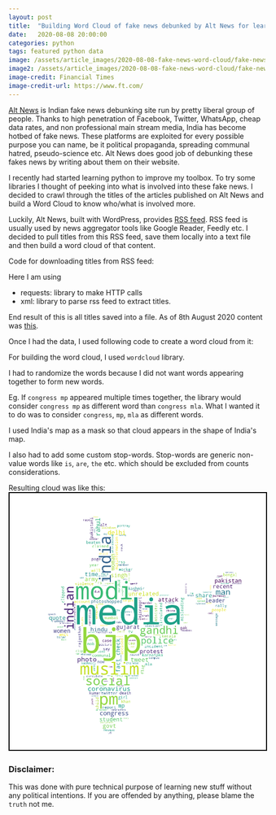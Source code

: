 ```yaml
---
layout: post
title:  "Building Word Cloud of fake news debunked by Alt News for learning Python"
date:   2020-08-08 20:00:00
categories: python
tags: featured python data
image: /assets/article_images/2020-08-08-fake-news-word-cloud/fake-news.jfif
image2: /assets/article_images/2020-08-08-fake-news-word-cloud/fake-news.jfif
image-credit: Financial Times
image-credit-url: https://www.ft.com/
---
```

[Alt News](https://www.altnews.in/) is Indian fake news debunking site run by pretty liberal group of people. Thanks to high penetration of Facebook, Twitter, WhatsApp, cheap data rates, and non professional main stream media, India has become hotbed of fake news. These platforms are exploited for every possible purpose you can name, be it political propaganda, spreading communal hatred, pseudo-science etc.
Alt News does good job of debunking these fakes news by writing about them on their website. 

I recently had started learning python to improve my toolbox. To try some libraries I thought of peeking into what is involved into these fake news. 
I decided to crawl through the titles of the articles published on Alt News and build a Word Cloud to know who/what is involved more. 

Luckily, Alt News, built with WordPress, provides [RSS feed](https://www.altnews.in/feed/). RSS feed is usually used by news aggregator tools like Google Reader, Feedly etc. I decided to pull titles from this RSS feed, save them locally into a text file and then build a word cloud of that content.

Code for downloading titles from RSS feed:

<script src="https://gist-it.appspot.com/https://github.com/injulkarnilesh/python_tryout/blob/master/alt-news/alt-news.py"></script>

Here I am using
* requests: library to make HTTP calls
* xml: library to parse rss feed to extract titles.

End result of this is all titles saved into a file. As of 8th August 2020 content was [this](https://raw.githubusercontent.com/injulkarnilesh/python_tryout/master/alt-news/alt.txt).

Once I had the data, I used following code to create a word cloud from it:

<script src="https://gist-it.appspot.com/https://github.com/injulkarnilesh/python_tryout/blob/master/alt-news/cloud.py"></script>

For building the word cloud, I used `wordcloud` library.

I had to randomize the words because I did not want words appearing together to form new words.

Eg. If `congress mp` appeared multiple times together, the library would consider `congress mp` as different word than `congress mla`. What I wanted it to do was to consider `congress`, `mp`, `mla` as different words.

I used India's map as a mask so that cloud appears in the shape of India's map.

I also had to add some custom stop-words. Stop-words are generic non-value words like `is`, `are`, `the` etc. which should be excluded from counts considerations.

Resulting cloud was like this:
<img style="border: 2px solid black;" alt="Word Cloud" 
src="https://raw.githubusercontent.com/injulkarnilesh/python_tryout/master/alt-news/wordcloud-india.png"/>


### Disclaimer:
This was done with pure technical purpose of learning new stuff without any political intentions.
If you are offended by anything, please blame the `truth` not me.
